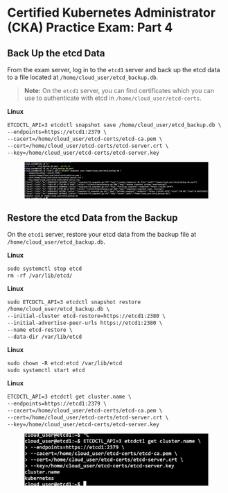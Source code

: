 # Certified Kubernetes Administrator (CKA) Practice Exam: Part 4



## Back Up the etcd Data

From the exam server, log in to the `etcd1` server and back up the etcd data to a file located at `/home/cloud_user/etcd_backup.db`.

> **Note:** On the `etcd1` server, you can find certificates which you can use to authenticate with etcd in `/home/cloud_user/etcd-certs`.

**Linux**

```
ETCDCTL_API=3 etcdctl snapshot save /home/cloud_user/etcd_backup.db \
--endpoints=https://etcd1:2379 \
--cacert=/home/cloud_user/etcd-certs/etcd-ca.pem \
--cert=/home/cloud_user/etcd-certs/etcd-server.crt \
--key=/home/cloud_user/etcd-certs/etcd-server.key
```

<figure><img src="../../../.gitbook/assets/image.png" alt=""><figcaption></figcaption></figure>



## Restore the etcd Data from the Backup

On the `etcd1` server, restore your etcd data from the backup file at `/home/cloud_user/etcd_backup.db`.



**Linux**

```
sudo systemctl stop etcd
rm -rf /var/lib/etcd/
```

**Linux**

```
sudo ETCDCTL_API=3 etcdctl snapshot restore /home/cloud_user/etcd_backup.db \
--initial-cluster etcd-restore=https://etcd1:2380 \
--initial-advertise-peer-urls https://etcd1:2380 \
--name etcd-restore \
--data-dir /var/lib/etcd
```

**Linux**

```
sudo chown -R etcd:etcd /var/lib/etcd
sudo systemctl start etcd
```

**Linux**

```
ETCDCTL_API=3 etcdctl get cluster.name \
--endpoints=https://etcd1:2379 \
--cacert=/home/cloud_user/etcd-certs/etcd-ca.pem \
--cert=/home/cloud_user/etcd-certs/etcd-server.crt \
--key=/home/cloud_user/etcd-certs/etcd-server.key
```

<figure><img src="../../../.gitbook/assets/image (2).png" alt=""><figcaption></figcaption></figure>



